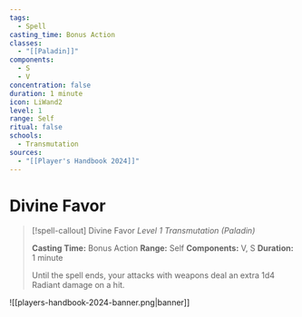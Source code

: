 ```yaml
---
tags:
  - Spell
casting_time: Bonus Action
classes:
  - "[[Paladin]]"
components:
  - S
  - V
concentration: false
duration: 1 minute
icon: LiWand2
level: 1
range: Self
ritual: false
schools:
  - Transmutation
sources:
  - "[[Player's Handbook 2024]]"
---
```


# Divine Favor

>[!spell-callout] Divine Favor
>_Level 1 Transmutation (Paladin)_
>
>**Casting Time:** Bonus Action
>**Range:** Self
>**Components:** V, S
>**Duration:** 1 minute
>
>Until the spell ends, your attacks with weapons deal an extra 1d4 Radiant damage on a hit.


![[players-handbook-2024-banner.png|banner]]
